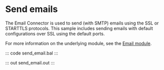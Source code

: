 # Send emails

The Email Connector is used to send (with SMTP) emails
using the SSL or STARTTLS protocols. This sample
includes sending emails with default configurations
over SSL using the default ports.

For more information on the underlying module, 
see the [Email module](https://lib.ballerina.io/ballerina/email/latest/).

::: code send_email.bal :::

::: out send_email.out :::